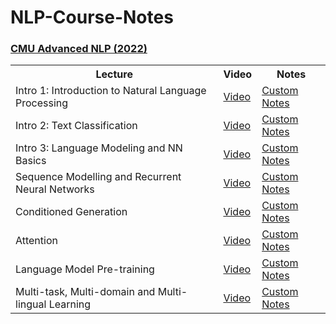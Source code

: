 # NLP-Course-Notes

### [CMU Advanced NLP (2022)](http://www.phontron.com/class/anlp2021/index.html)

<table class="tg">
  <tr>
    <th class="tg-yw4l"><b>Lecture</b></th>
    <th class="tg-yw4l"><b>Video</b></th>
    <th class="tg-yw4l"><b>Notes</b></th>
  </tr>
  
  <tr>
    <td class="tg-yw4l">Intro 1: Introduction to Natural Language Processing </td>
    <td class="tg-yw4l"><a href="https://youtu.be/rVht4eK3EZw">Video<a></td>
    <td class="tg-yw4l"><a href="https://modern-palladium-44c.notion.site/Intro-1-Introduction-to-Natural-Language-Processing-4146adce855f4f629dc2a62b650e344b">Custom Notes</a></td>
  </tr>
    <tr>
    <td class="tg-yw4l">Intro 2: Text Classification </td>
    <td class="tg-yw4l"><a href="https://youtu.be/boPpVexvDAI">Video<a></td>
    <td class="tg-yw4l"><a href="https://modern-palladium-44c.notion.site/Intro-2-Text-Classification-79c03ee327af4ac4892da6de87406b78">Custom Notes</a></td>
  </tr>
      <tr>
    <td class="tg-yw4l">Intro 3: Language Modeling and NN Basics </td>
    <td class="tg-yw4l"><a href="https://youtu.be/pifqfW2ApI4">Video<a></td>
    <td class="tg-yw4l"><a href="https://modern-palladium-44c.notion.site/Intro-3-Language-Modeling-and-NN-Basics-91468eaef0a1465fba5bbab3889968ab">Custom Notes</a></td>
  </tr>
        <tr>
    <td class="tg-yw4l">Sequence Modelling and Recurrent Neural Networks </td>
    <td class="tg-yw4l"><a href="https://youtu.be/N_Ip2zhIGSk">Video<a></td>
    <td class="tg-yw4l"><a href="https://modern-palladium-44c.notion.site/Sequence-Modelling-and-Recurrent-Neural-Networks-b63b77eef999448fbefa01bd5a59f038">Custom Notes</a></td>
  </tr>
       <tr>
    <td class="tg-yw4l">Conditioned Generation</td>
    <td class="tg-yw4l"><a href="https://youtu.be/FazNgBWvkkk">Video<a></td>
    <td class="tg-yw4l"><a href="https://modern-palladium-44c.notion.site/Conditioned-Generation-b2ca1bafabbd4853a5b39cc7e04690b9">Custom Notes</a></td>
  </tr>
       <tr>
    <td class="tg-yw4l">Attention</td>
    <td class="tg-yw4l"><a href="https://youtu.be/0PPzD4mxpuM">Video<a></td>
    <td class="tg-yw4l"><a href="https://modern-palladium-44c.notion.site/Attention-ea4406b57e2448779a7c50f95ee22b02">Custom Notes</a></td>
  </tr>
  <tr>
    <td class="tg-yw4l">Language Model Pre-training</td>
    <td class="tg-yw4l"><a href="https://youtu.be/27LkyrxaUK4">Video<a></td>
    <td class="tg-yw4l"><a href="https://modern-palladium-44c.notion.site/Language-Model-Pre-training-d7ca2e525d2a499e8dc4ba83a7579ede">Custom Notes</a></td>
  </tr>
  <tr>
    <td class="tg-yw4l">Multi-task, Multi-domain and Multi-lingual Learning</td>
    <td class="tg-yw4l"><a href="https://youtu.be/BXPyIENMs4Y">Video<a></td>
    <td class="tg-yw4l"><a href="https://modern-palladium-44c.notion.site/Multi-task-Multi-domain-and-Multi-lingual-Learning-0ee6c9835f5a4572840bee49828ddc66">Custom Notes</a></td>
  </tr>
</table>
